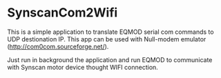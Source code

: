 # SynscanCom2Wifi

This is a simple application to translate EQMOD serial com commands to UDP destionation IP. This app can be used with Null-modem emulator (http://com0com.sourceforge.net/). 

Just run in background the application and run EQMOD to communicate with Synscan motor device thought WIFI connection.

